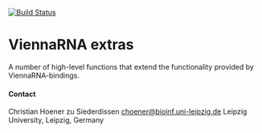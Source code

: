 [![Build Status](https://travis-ci.org/choener/ViennaRNA-extras.svg?branch=master)](https://travis-ci.org/choener/ViennaRNA-extras)

# ViennaRNA extras

A number of high-level functions that extend the functionality provided by
ViennaRNA-bindings.



#### Contact

Christian Hoener zu Siederdissen
choener@bioinf.uni-leipzig.de
Leipzig University, Leipzig, Germany

